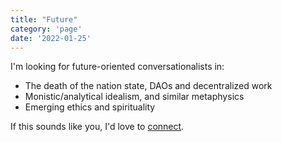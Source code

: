 ```yaml
---
title: "Future"
category: 'page'
date: '2022-01-25'
---
```


I'm looking for future-oriented conversationalists in:

- The death of the nation state, DAOs and decentralized work
- Monistic/analytical idealism, and similar metaphysics
- Emerging ethics and spirituality

If this sounds like you, I'd love to <a href="https://twitter.com/messages/compose?recipient_id=3040648866" target="_blank" rel="noreferrer">connect</a>.
